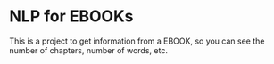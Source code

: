 # NLP for EBOOKs
This is a project to get information from a EBOOK, so you can see the number of chapters, number of words, etc.